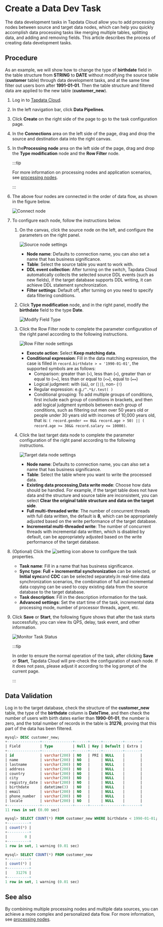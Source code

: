 # Create a Data Dev Task

The data development tasks in Tapdata Cloud allow you to add processing nodes between source and target data nodes, which can help you quickly accomplish data processing tasks like merging multiple tables, splitting data, and adding and removing fields. This article describes the process of creating data development tasks.

## Procedure

As an example, we will show how to change the type of **birthdate** field in the table structure from **STRING** to **DATE** without modifying the source table (**customer** table) through data development tasks, and at the same time filter out users born after **1991-01-01**. Then the table structure and filtered data are applied to the new table (**customer_new**).

1. Log in to [Tapdata Cloud](https://cloud.tapdata.net/console/v3/).

2. In the left navigation bar, click **Data Pipelines**.

3. Click **Create** on the right side of the page to go to the task configuration page.

4. In the **Connections** area on the left side of the page, drag and drop the source and destination data into the right canvas.

5. In the**Processing node** area on the left side of the page, drag and drop the **Type modification** node and the **Row Filter** node.

   :::tip

   For more information on processing nodes and application scenarios, see [processing nodes](process-node.md).

   :::

6. The above four nodes are connected in the order of data flow, as shown in the figure below.

   ![Connect node](../../images/connect_data_dev_nodes.png)

7. To configure each node, follow the instructions below.

   1. On the canvas, click the source node on the left, and configure the parameters on the right panel.

      ![Source node settings](../../images/data_dev_source_node_setting.png)

      * **Node name**: Defaults to connection name, you can also set a name that has business significance.
      * **Table**: Select the source table you want to work with.
      * **DDL event collection**: After turning on the switch, Tapdata Cloud automatically collects the selected source DDL events (such as new fields), if the target database supports DDL writing, it can achieve DDL statement synchronization.
      * **Filter settings**: Default off, after turning on you need to specify data filtering conditions.

   2. Click **Type modification** node, and in the right panel, modify the **birthdate** field to the type **Date**.

      ![Modify Field Type](../../images/data_dev_column_type_setting.png)

   3. Click the Row Filter node to complete the parameter configuration of the right panel according to the following instructions.

      ![Row Filter node settings](../../images/data_dev_row_filter_setting_en.png)

      * **Execute action**: Select **Keep matching data**.
      * **Conditional expression**: Fill in the data matching expression, the case is filled in `record.birthdate > = '1990-01-01'`, the supported symbols are as follows:
         * Comparison: greater than (`>`), less than (`<`), greater than or equal to (`>=`), less than or equal to (`<=`), equal to (`==`)
         * Logical judgment: with (`&&`), or (`||`), non- (`!`)
         * Regular expression: e.g.`/^.*$/.test( )`
         * Conditional grouping: To add multiple groups of conditions, first include each group of conditions in brackets, and then add logical judgment symbols between each group of conditions, such as filtering out men over 50 years old or people under 30 years old with incomes of 10,000 years old, that is: `( record.gender == 0&& record.age > 50) || ( record.age >= 30&& record.salary <= 10000)`.

   4. Click the last target data node to complete the parameter configuration of the right panel according to the following instructions.

      ![Target data node settings](../../images/data_dev_target_node_setting_en.png)

      - **Node name**: Defaults to connection name, you can also set a name that has business significance.
      - **Table**: Select the table where you want to write the processed data.
      - **Existing data processing**,**Data write mode**: Choose how data should be handled. For example, if the target table does not have data and the structure and source table are inconsistent, you can select **Clear the original table structure and data on the target side**.
      - **Full multi-threaded write**: The number of concurrent threads with full data written, the default is **8**, which can be appropriately adjusted based on the write performance of the target database.
      - **Incremental multi-threaded write**: The number of concurrent threads with incremental data written, which is disabled by default, can be appropriately adjusted based on the write performance of the target database.

8. (Optional) Click the ![setting](../../images/setting.png) icon above to configure the task properties.

   * **Task name**: Fill in a name that has business significance.
   * **Sync type**: **Full + incrementtal synchronization** can be selected, or **Initial sync**and **CDC** can be selected separately.In real-time data synchronization scenarios, the combination of full and incremental data copying can be used to copy existing data from the source database to the target database.
   * **Task description**: Fill in the description information for the task.
   * **Advanced settings**: Set the start time of the task, incremental data processing mode, number of processor threads, agent, etc.

9. Click **Save** or **Start**, the following figure shows that after the task starts successfully, you can view its QPS, delay, task event, and other information.

   ![Monitor Task Status](../../images/data_dev_monitor_en.png)

   :::tip

   In order to ensure the normal operation of the task, after clicking **Save** or **Start**, Tapdata Cloud will pre-check the configuration of each node. If it does not pass, please adjust it according to the log prompt of the current page.

   :::



## Data Validation

Log in to the target database, check the structure of the **customer_new** table, the type of the **birthdate** column is **DateTime**, and then check the number of users with birth dates earlier than **1990-01-01**, the number is zero, and the total number of records in the table is **31276**, proving that this part of the data has been filtered.

```sql
mysql> DESC customer_new;
+---------------+--------------+------+-----+---------+-------+
| Field         | Type         | Null | Key | Default | Extra |
+---------------+--------------+------+-----+---------+-------+
| id            | varchar(200) | NO   | PRI | NULL    |       |
| name          | varchar(200) | NO   |     | NULL    |       |
| lastname      | varchar(200) | NO   |     | NULL    |       |
| address       | varchar(200) | NO   |     | NULL    |       |
| country       | varchar(200) | NO   |     | NULL    |       |
| city          | varchar(200) | NO   |     | NULL    |       |
| registry_date | varchar(200) | NO   |     | NULL    |       |
| birthdate     | datetime(3)  | NO   |     | NULL    |       |
| email         | varchar(200) | NO   |     | NULL    |       |
| phone_number  | varchar(200) | NO   |     | NULL    |       |
| locale        | varchar(200) | NO   |     | NULL    |       |
+---------------+--------------+------+-----+---------+-------+
11 rows in set (0.00 sec)

mysql> SELECT COUNT(*) FROM customer_new WHERE birthdate < 1990-01-01;
+----------+
| count(*) |
+----------+
|        0 |
+----------+
1 row in set, 1 warning (0.01 sec)

mysql> SELECT COUNT(*) FROM customer_new
+----------+
| count(*) |
+----------+
|    31276 |
+----------+
1 row in set, 1 warning (0.01 sec)
```



## See also

By combining multiple processing nodes and multiple data sources, you can achieve a more complex and personalized data flow. For more information, see [processing nodes](process-node.md).

